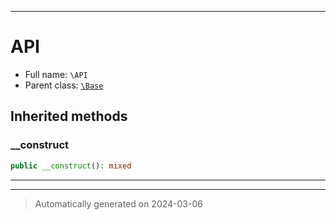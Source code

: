 ***

# API





* Full name: `\API`
* Parent class: [`\Base`](./Base.md)






## Inherited methods


### __construct



```php
public __construct(): mixed
```












***


***
> Automatically generated on 2024-03-06

